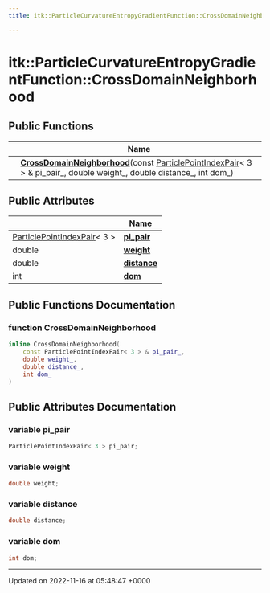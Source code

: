 ```yaml
---
title: itk::ParticleCurvatureEntropyGradientFunction::CrossDomainNeighborhood

---
```


# itk::ParticleCurvatureEntropyGradientFunction::CrossDomainNeighborhood





## Public Functions

|                | Name           |
| -------------- | -------------- |
| | **[CrossDomainNeighborhood](../Classes/structitk_1_1ParticleCurvatureEntropyGradientFunction_1_1CrossDomainNeighborhood.md#function-crossdomainneighborhood)**(const [ParticlePointIndexPair](../Classes/structitk_1_1ParticlePointIndexPair.md)< 3 > & pi_pair_, double weight_, double distance_, int dom_) |

## Public Attributes

|                | Name           |
| -------------- | -------------- |
| [ParticlePointIndexPair](../Classes/structitk_1_1ParticlePointIndexPair.md)< 3 > | **[pi_pair](../Classes/structitk_1_1ParticleCurvatureEntropyGradientFunction_1_1CrossDomainNeighborhood.md#variable-pi-pair)**  |
| double | **[weight](../Classes/structitk_1_1ParticleCurvatureEntropyGradientFunction_1_1CrossDomainNeighborhood.md#variable-weight)**  |
| double | **[distance](../Classes/structitk_1_1ParticleCurvatureEntropyGradientFunction_1_1CrossDomainNeighborhood.md#variable-distance)**  |
| int | **[dom](../Classes/structitk_1_1ParticleCurvatureEntropyGradientFunction_1_1CrossDomainNeighborhood.md#variable-dom)**  |

## Public Functions Documentation

### function CrossDomainNeighborhood

```cpp
inline CrossDomainNeighborhood(
    const ParticlePointIndexPair< 3 > & pi_pair_,
    double weight_,
    double distance_,
    int dom_
)
```


## Public Attributes Documentation

### variable pi_pair

```cpp
ParticlePointIndexPair< 3 > pi_pair;
```


### variable weight

```cpp
double weight;
```


### variable distance

```cpp
double distance;
```


### variable dom

```cpp
int dom;
```


-------------------------------

Updated on 2022-11-16 at 05:48:47 +0000
